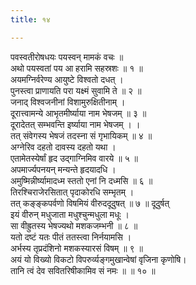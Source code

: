 ```yaml
---
title: १४

---
```

पवस्वतीरोषधयः पयस्वन् मामकं वचः ॥  
अथो पयस्वतां पय आ हरामि सहस्रशः ॥ १ ॥  
अयमग्निर्वरेण्य आयुष्टे विश्वतो दधत् ।  
पुनस्त्वा प्राणायति परा यक्ष्मं सुवामि ते ॥ २ ॥  
जनाद् विश्वजनीनां विशामुरुक्षितीनाम् ।  
दूरात्त्वामन्ये आभृतमीर्ष्याया नाम भेषजम् ॥ ३ ॥  
दूरादेतत् सम्भवन्ति इर्ष्याया नाम भेषजम् । ।  
तत् संवेगस्य भेषजं तदस्ना सं गृभायिकम् ॥ ४ ॥  
अग्नेरिव दहतो दावस्य दहतो यथा ।  
एतामेतस्येर्षां हृद उद्गाग्निमिव वारये ॥ ५ ॥  
अपमार्ज्यपनयन् मन्यन्ते हृदयादधि ।  
अमुष्मिन्नीर्ष्यामादध्म स्ततो एनां नि दध्मसि ॥ ६ ॥  
तिरश्चिराजेरसितात् पृदाकोरधि सम्भृतम् ।  
तत् कङ्ङ्कपर्वणो विषमियं वीरुददूदुषत् ॥ ७ ॥ दूदुर्षत्  
इयं वीरुन् मधुजाता मधुश्चुन्मधुला मधूः ।  
सा वीह्रुतस्य भेषज्यथो मशकजम्भनी ॥ ८ ॥  
यतो दष्टं यतः पीतं ततस्त्वा निर्नयामसि ।  
अर्भस्य तृप्रदंशिनो मशकस्यारसं विषम् ॥ ९ ॥  
अयं यो विख्यो विकटो विपरुर्व्यङ्गमुखान्वेषां वृजिना कृणोषि।  
तानि त्वं देव सवितरिषीकामिव सं नमः ॥ ॥ १० ॥  